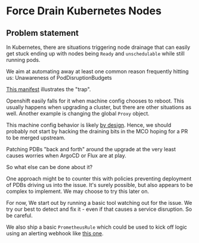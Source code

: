 # Force Drain Kubernetes Nodes

## Problem statement

In Kubernetes, there are situations triggering node drainage that can easily get stuck ending up with nodes being `Ready` and `unschedulable` while still running pods.

We aim at automating away at least one common reason frequently hitting us: Unawareness of PodDisruptionBudgets

[This manifest](./test/manifest-drainfail.yaml) illustrates the "trap".

Openshift easily falls for it when machine config chooses to reboot. This usually happens when upgrading a cluster, but there are other situations as well. Another example is changing the global `Proxy` object.

This machine config behavior is likely [by design](https://github.com/openshift/machine-config-operator/blob/master/docs/MachineConfigDaemon.md#node-drain). Hence, we should probably not start by hacking the draining bits in the MCO hoping for a PR to be merged upstream.

Patching PDBs "back and forth" around the upgrade at the very least causes worries when ArgoCD or Flux are at play.

So what else can be done about it?

One approach might be to counter this with policies preventing deployment of PDBs driving us into the issue. It's surely possible, but also appears to be complex to implement. We may choose to try this later on.

For now, We start out by running a basic tool watching out for the issue. We try our best to detect and fix it - even if that causes a service disruption. So be careful.

We also ship a basic `PrometheusRule` which could be used to kick off logic using an alerting webhook like [this one](../monitoring-webhook/).
